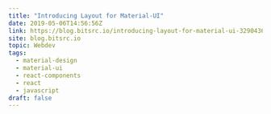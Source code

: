 ```yaml
---
title: "Introducing Layout for Material-UI"
date: 2019-05-06T14:56:56Z
link: https://blog.bitsrc.io/introducing-layout-for-material-ui-329043618cb3?source=rss----5c2fdf847f4a---4&utm_medium=RSS&utm_source=news.12bit.vn
site: blog.bitsrc.io
topic: Webdev
tags:
  - material-design
  - material-ui
  - react-components
  - react
  - javascript
draft: false
---
```


